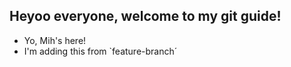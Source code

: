 ## Heyoo everyone, welcome to my git guide!

- Yo, Mih's here!
- I'm adding this from `feature-branch´